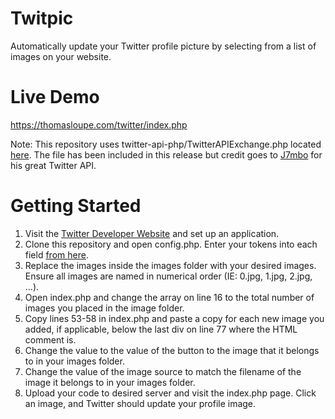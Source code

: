 # Twitpic
Automatically update your Twitter profile picture by selecting from a list of images on your website.

# Live Demo
https://thomasloupe.com/twitter/index.php

Note: This repository uses twitter-api-php/TwitterAPIExchange.php located [here](https://github.com/J7mbo/twitter-api-php/blob/master/TwitterAPIExchange.php).
The file has been included in this release but credit goes to [J7mbo](https://github.com/J7mbo) for his great Twitter API.

# Getting Started
1. Visit the [Twitter Developer Website](https://developer.twitter.com/en/portal/dashboard) and set up an application.
1. Clone this repository and open config.php. Enter your tokens into each field [from here](https://developer.twitter.com/en/portal/projects-and-apps).
1. Replace the images inside the images folder with your desired images. Ensure all images are named in numerical order (IE: 0.jpg, 1.jpg, 2.jpg, ...).
1. Open index.php and change the array on line 16 to the total number of images you placed in the image folder.
1. Copy lines 53-58 in index.php and paste a copy for each new image you added, if applicable, below the last div on line 77 where the HTML comment is.
1. Change the value to the value of the button to the image that it belongs to in your images folder.
1. Change the value of the image source to match the filename of the image it belongs to in your images folder.
1. Upload your code to desired server and visit the index.php page. Click an image, and Twitter should update your profile image.
